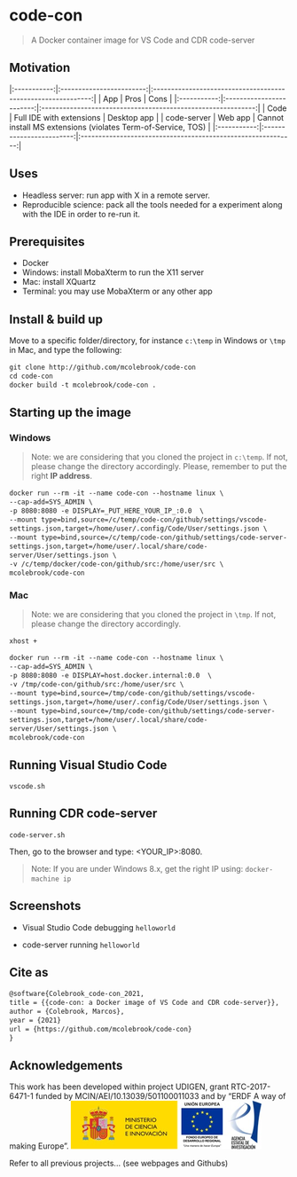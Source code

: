 # code-con
> A Docker container image for VS Code and CDR code-server

## Motivation

|:-----------:|:------------------------:|:------------------------------------------------------------:|
|     App     |           Pros           |                            Cons                              |
|:-----------:|:------------------------:|:------------------------------------------------------------:|
|     Code    | Full IDE with extensions |                         Desktop app                          |
| code-server |          Web app         | Cannot install MS extensions (violates Term-of-Service, TOS) |
|:-----------:|:------------------------:|:------------------------------------------------------------:|

## Uses
- Headless server: run app with X in a remote server.
- Reproducible science: pack all the tools needed for a experiment along with the IDE in order to re-run it.

## Prerequisites

- Docker
- Windows: install MobaXterm to run the X11 server
- Mac: install XQuartz
- Terminal: you may use MobaXterm or any other app


## Install & build up

Move to a specific folder/directory, for instance `c:\temp` in Windows or `\tmp` in Mac, and type the following:

```
git clone http://github.com/mcolebrook/code-con
cd code-con
docker build -t mcolebrook/code-con .
```


## Starting up the image

### Windows

> Note: we are considering that you cloned the project in `c:\temp`. If not, please change the directory accordingly. Please, remember to put the right **IP address**.

```
docker run --rm -it --name code-con --hostname linux \
--cap-add=SYS_ADMIN \
-p 8080:8080 -e DISPLAY=_PUT_HERE_YOUR_IP_:0.0  \
--mount type=bind,source=/c/temp/code-con/github/settings/vscode-settings.json,target=/home/user/.config/Code/User/settings.json \
--mount type=bind,source=/c/temp/code-con/github/settings/code-server-settings.json,target=/home/user/.local/share/code-server/User/settings.json \
-v /c/temp/docker/code-con/github/src:/home/user/src \
mcolebrook/code-con
```


### Mac

> Note: we are considering that you cloned the project in `\tmp`. If not, please change the directory accordingly.

```
xhost +
```

```
docker run --rm -it --name code-con --hostname linux \
--cap-add=SYS_ADMIN \
-p 8080:8080 -e DISPLAY=host.docker.internal:0.0  \
-v /tmp/code-con/github/src:/home/user/src \
--mount type=bind,source=/tmp/code-con/github/settings/vscode-settings.json,target=/home/user/.config/Code/User/settings.json \
--mount type=bind,source=/tmp/code-con/github/settings/code-server-settings.json,target=/home/user/.local/share/code-server/User/settings.json \
mcolebrook/code-con
```


## Running Visual Studio Code

```
vscode.sh
```

## Running CDR code-server

```
code-server.sh
```

Then, go to the browser and type: <YOUR_IP>:8080.

> Note: If you are under Windows 8.x, get the right IP using: `docker-machine ip`

## Screenshots

- Visual Studio Code debugging `helloworld`

- code-server running `helloworld`

## Cite as

```
@software{Colebrook_code-con_2021,
title = {{code-con: a Docker image of VS Code and CDR code-server}},
author = {Colebrook, Marcos},
year = {2021}
url = {https://github.com/mcolebrook/code-con}
}
```

## Acknowledgements
This work has been developed within project UDIGEN, grant RTC-2017-6471-1 funded by MCIN/AEI/10.13039/501100011033 and by “ERDF A way of making Europe”.
![MCIN/AEI/ERDF](_figures/MCIN_AEI.jpg)

Refer to all previous projects... (see webpages and Githubs)